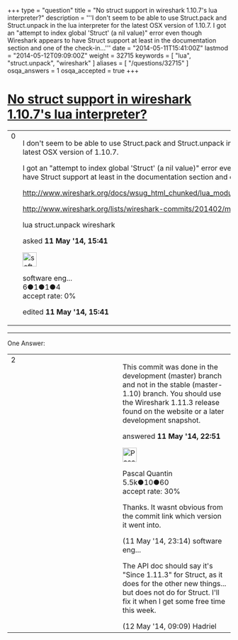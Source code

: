 +++
type = "question"
title = "No struct support in wireshark 1.10.7&#x27;s lua interpreter?"
description = '''I don&#x27;t seem to be able to use Struct.pack and Struct.unpack in the lua interpreter for the latest OSX version of 1.10.7. I got an &quot;attempt to index global &#x27;Struct&#x27; (a nil value)&quot; error even though Wireshark appears to have Struct support at least in the documentation section and one of the check-in...'''
date = "2014-05-11T15:41:00Z"
lastmod = "2014-05-12T09:09:00Z"
weight = 32715
keywords = [ "lua", "struct.unpack", "wireshark" ]
aliases = [ "/questions/32715" ]
osqa_answers = 1
osqa_accepted = true
+++

<div class="headNormal">

# [No struct support in wireshark 1.10.7's lua interpreter?](/questions/32715/no-struct-support-in-wireshark-1107s-lua-interpreter)

</div>

<div id="main-body">

<div id="askform">

<table id="question-table" style="width:100%;"><colgroup><col style="width: 50%" /><col style="width: 50%" /></colgroup><tbody><tr class="odd"><td style="width: 30px; vertical-align: top"><div class="vote-buttons"><span id="post-32715-upvote" class="ajax-command post-vote up" rel="nofollow" title="I like this post (click again to cancel)"> </span><div id="post-32715-score" class="post-score" title="current number of votes">0</div><span id="post-32715-downvote" class="ajax-command post-vote down" rel="nofollow" title="I dont like this post (click again to cancel)"> </span> <span id="favorite-mark" class="ajax-command favorite-mark" rel="nofollow" title="mark/unmark this question as favorite (click again to cancel)"> </span><div id="favorite-count" class="favorite-count"></div></div></td><td><div id="item-right"><div class="question-body"><p>I don't seem to be able to use Struct.pack and Struct.unpack in the lua interpreter for the latest OSX version of 1.10.7.</p><p>I got an "attempt to index global 'Struct' (a nil value)" error even though Wireshark appears to have Struct support at least in the documentation section and one of the check-in messages.</p><p><a href="http://www.wireshark.org/docs/wsug_html_chunked/lua_module_Struct.html#lua_class_Struct">http://www.wireshark.org/docs/wsug_html_chunked/lua_module_Struct.html#lua_class_Struct</a></p><p><a href="http://www.wireshark.org/lists/wireshark-commits/201402/msg00189.html">http://www.wireshark.org/lists/wireshark-commits/201402/msg00189.html</a></p></div><div id="question-tags" class="tags-container tags"><span class="post-tag tag-link-lua" rel="tag" title="see questions tagged &#39;lua&#39;">lua</span> <span class="post-tag tag-link-struct.unpack" rel="tag" title="see questions tagged &#39;struct.unpack&#39;">struct.unpack</span> <span class="post-tag tag-link-wireshark" rel="tag" title="see questions tagged &#39;wireshark&#39;">wireshark</span></div><div id="question-controls" class="post-controls"></div><div class="post-update-info-container"><div class="post-update-info post-update-info-user"><p>asked <strong>11 May '14, 15:41</strong></p><img src="https://secure.gravatar.com/avatar/a62363ccc3a8c07a89c2a5e21bb57b01?s=32&amp;d=identicon&amp;r=g" class="gravatar" width="32" height="32" alt="software%20engineer&#39;s gravatar image" /><p><span>software eng...</span><br />
<span class="score" title="6 reputation points">6</span><span title="1 badges"><span class="badge1">●</span><span class="badgecount">1</span></span><span title="1 badges"><span class="silver">●</span><span class="badgecount">1</span></span><span title="4 badges"><span class="bronze">●</span><span class="badgecount">4</span></span><br />
<span class="accept_rate" title="Rate of the user&#39;s accepted answers">accept rate:</span> <span title="software engineer has no accepted answers">0%</span></p></div><div class="post-update-info post-update-info-edited"><p><span> edited <strong>11 May '14, 15:41</strong> </span></p></div></div><div id="comments-container-32715" class="comments-container"></div><div id="comment-tools-32715" class="comment-tools"></div><div class="clear"></div><div id="comment-32715-form-container" class="comment-form-container"></div><div class="clear"></div></div></td></tr></tbody></table>

------------------------------------------------------------------------

<div class="tabBar">

<span id="sort-top"></span>

<div class="headQuestions">

One Answer:

</div>

</div>

<span id="32718"></span>

<div id="answer-container-32718" class="answer accepted-answer">

<table style="width:100%;"><colgroup><col style="width: 50%" /><col style="width: 50%" /></colgroup><tbody><tr class="odd"><td style="width: 30px; vertical-align: top"><div class="vote-buttons"><span id="post-32718-upvote" class="ajax-command post-vote up" rel="nofollow" title="I like this post (click again to cancel)"> </span><div id="post-32718-score" class="post-score" title="current number of votes">2</div><span id="post-32718-downvote" class="ajax-command post-vote down" rel="nofollow" title="I dont like this post (click again to cancel)"> </span> <span class="accept-answer on" rel="nofollow" title="software engineer has selected this answer as the correct answer"> </span></div></td><td><div class="item-right"><div class="answer-body"><p>This commit was done in the development (master) branch and not in the stable (master-1.10) branch. You should use the Wireshark 1.11.3 release found on the website or a later development snapshot.</p></div><div class="answer-controls post-controls"></div><div class="post-update-info-container"><div class="post-update-info post-update-info-user"><p>answered <strong>11 May '14, 22:51</strong></p><img src="https://secure.gravatar.com/avatar/713f24fd877861260b71ecd455018625?s=32&amp;d=identicon&amp;r=g" class="gravatar" width="32" height="32" alt="Pascal%20Quantin&#39;s gravatar image" /><p><span>Pascal Quantin</span><br />
<span class="score" title="5544 reputation points"><span>5.5k</span></span><span title="10 badges"><span class="silver">●</span><span class="badgecount">10</span></span><span title="60 badges"><span class="bronze">●</span><span class="badgecount">60</span></span><br />
<span class="accept_rate" title="Rate of the user&#39;s accepted answers">accept rate:</span> <span title="Pascal Quantin has 92 accepted answers">30%</span></p></div></div><div id="comments-container-32718" class="comments-container"><span id="32720"></span><div id="comment-32720" class="comment"><div id="post-32720-score" class="comment-score"></div><div class="comment-text"><p>Thanks. It wasnt obvious from the commit link which version it went into.</p></div><div id="comment-32720-info" class="comment-info"><span class="comment-age">(11 May '14, 23:14)</span> <span class="comment-user userinfo">software eng...</span></div></div><span id="32733"></span><div id="comment-32733" class="comment"><div id="post-32733-score" class="comment-score"></div><div class="comment-text"><p>The API doc should say it's "Since 1.11.3" for Struct, as it does for the other new things... but does not do for Struct. I'll fix it when I get some free time this week.</p></div><div id="comment-32733-info" class="comment-info"><span class="comment-age">(12 May '14, 09:09)</span> <span class="comment-user userinfo">Hadriel</span></div></div></div><div id="comment-tools-32718" class="comment-tools"></div><div class="clear"></div><div id="comment-32718-form-container" class="comment-form-container"></div><div class="clear"></div></div></td></tr></tbody></table>

</div>

<div class="paginator-container-left">

</div>

</div>

</div>

